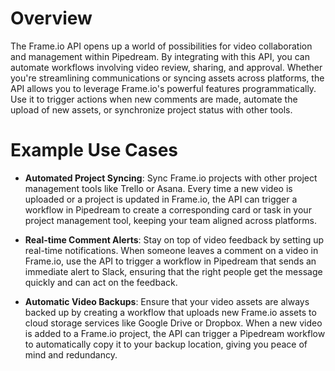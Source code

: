 # Overview

The Frame.io API opens up a world of possibilities for video collaboration and management within Pipedream. By integrating with this API, you can automate workflows involving video review, sharing, and approval. Whether you're streamlining communications or syncing assets across platforms, the API allows you to leverage Frame.io's powerful features programmatically. Use it to trigger actions when new comments are made, automate the upload of new assets, or synchronize project status with other tools.

# Example Use Cases

- **Automated Project Syncing**: Sync Frame.io projects with other project management tools like Trello or Asana. Every time a new video is uploaded or a project is updated in Frame.io, the API can trigger a workflow in Pipedream to create a corresponding card or task in your project management tool, keeping your team aligned across platforms.

- **Real-time Comment Alerts**: Stay on top of video feedback by setting up real-time notifications. When someone leaves a comment on a video in Frame.io, use the API to trigger a workflow in Pipedream that sends an immediate alert to Slack, ensuring that the right people get the message quickly and can act on the feedback.

- **Automatic Video Backups**: Ensure that your video assets are always backed up by creating a workflow that uploads new Frame.io assets to cloud storage services like Google Drive or Dropbox. When a new video is added to a Frame.io project, the API can trigger a Pipedream workflow to automatically copy it to your backup location, giving you peace of mind and redundancy.

